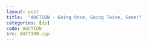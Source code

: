 ```yaml
---
layout: post
title:  "AUCTION - Going Once, Going Twice, Gone!"
categories: [dp]
code: AUCTION
src: AUCTION.cpp
---
```

